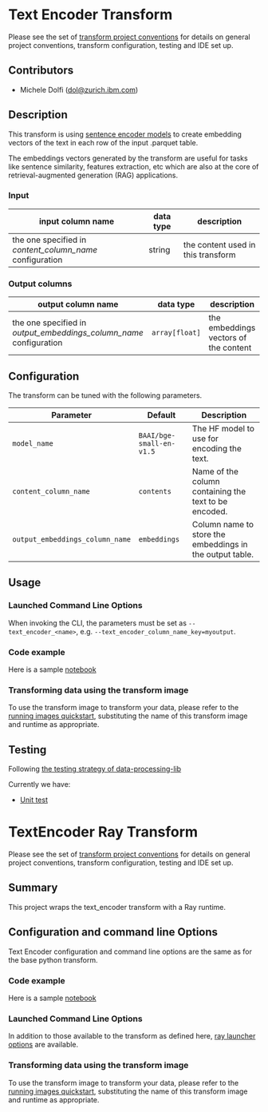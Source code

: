 # Text Encoder Transform 

Please see the set of
[transform project conventions](../../README.md#transform-project-conventions)
for details on general project conventions, transform configuration,
testing and IDE set up.

## Contributors

- Michele Dolfi (dol@zurich.ibm.com)

## Description 

This transform is using [sentence encoder models](https://en.wikipedia.org/wiki/Sentence_embedding) to create embedding vectors of the text in each row of the input .parquet table.

The embeddings vectors generated by the transform are useful for tasks like sentence similarity, features extraction, etc which are also at the core of retrieval-augmented generation (RAG) applications.

### Input 

| input column name | data type | description |
|-|-|-|
| the one specified in _content_column_name_ configuration | string | the content used in this transform |


### Output columns


| output column name | data type | description |
|-|-|-|
| the one specified in _output_embeddings_column_name_ configuration | `array[float]` | the embeddings vectors of the content |


## Configuration

The transform can be tuned with the following parameters.


| Parameter  | Default  | Description  |
|------------|----------|--------------|
| `model_name`                    | `BAAI/bge-small-en-v1.5` | The HF model to use for encoding the text. |
| `content_column_name`           | `contents` | Name of the column containing the text to be encoded. |
| `output_embeddings_column_name` | `embeddings` | Column name to store the embeddings in the output table. |


## Usage

### Launched Command Line Options 

When invoking the CLI, the parameters must be set as `--text_encoder_<name>`, e.g. `--text_encoder_column_name_key=myoutput`.

### Code example

Here is a sample [notebook](text_encoder-python.ipynb)

### Transforming data using the transform image

To use the transform image to transform your data, please refer to the 
[running images quickstart](../../../doc/quick-start/run-transform-image.md),
substituting the name of this transform image and runtime as appropriate.

## Testing

Following [the testing strategy of data-processing-lib](../../../data-processing-lib/doc/transform-testing.md)

Currently we have:
- [Unit test](test/test_text_encoder_python.py)



# TextEncoder Ray Transform 
Please see the set of
[transform project conventions](../../README.md#transform-project-conventions)
for details on general project conventions, transform configuration,
testing and IDE set up.

## Summary 
This project wraps the text_encoder transform with a Ray runtime.

## Configuration and command line Options

Text Encoder configuration and command line options are the same as for the base python transform. 

### Code example

Here is a sample [notebook](text_encoder-ray.ipynb)

### Launched Command Line Options 

In addition to those available to the transform as defined here,
[ray launcher options](../../../data-processing-lib/doc/ray-launcher-options.md) are available.

### Transforming data using the transform image

To use the transform image to transform your data, please refer to the 
[running images quickstart](../../../doc/quick-start/run-transform-image.md),
substituting the name of this transform image and runtime as appropriate.
